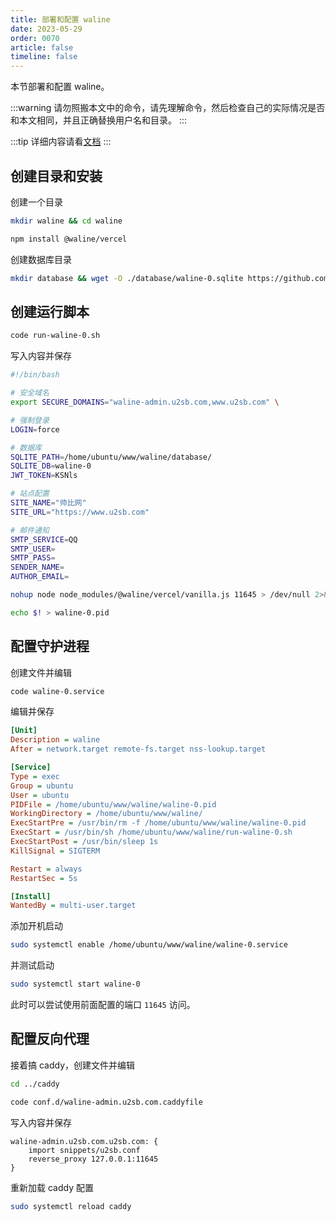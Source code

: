 ```yaml
---
title: 部署和配置 waline
date: 2023-05-29
order: 0070
article: false
timeline: false
---
```


本节部署和配置 waline。

<!-- more -->

:::warning
请勿照搬本文中的命令，请先理解命令，然后检查自己的实际情况是否和本文相同，并且正确替换用户名和目录。
:::

:::tip
详细内容请看[文档](https://waline.js.org/)
:::

## 创建目录和安装

创建一个目录

```bash
mkdir waline && cd waline

npm install @waline/vercel
```

创建数据库目录

```bash
mkdir database && wget -O ./database/waline-0.sqlite https://github.com/walinejs/waline/raw/main/assets/waline.sqlite
```

## 创建运行脚本

```bash
code run-waline-0.sh
```

写入内容并保存

```sh
#!/bin/bash

# 安全域名
export SECURE_DOMAINS="waline-admin.u2sb.com,www.u2sb.com" \

# 强制登录
LOGIN=force

# 数据库
SQLITE_PATH=/home/ubuntu/www/waline/database/
SQLITE_DB=waline-0
JWT_TOKEN=KSNls

# 站点配置
SITE_NAME="帅比网"
SITE_URL="https://www.u2sb.com"

# 邮件通知
SMTP_SERVICE=QQ
SMTP_USER=
SMTP_PASS=
SENDER_NAME=
AUTHOR_EMAIL=

nohup node node_modules/@waline/vercel/vanilla.js 11645 > /dev/null 2>&1 &

echo $! > waline-0.pid
```

## 配置守护进程

创建文件并编辑

```bash
code waline-0.service
```

编辑并保存

```ini
[Unit]
Description = waline
After = network.target remote-fs.target nss-lookup.target

[Service]
Type = exec
Group = ubuntu
User = ubuntu
PIDFile = /home/ubuntu/www/waline/waline-0.pid
WorkingDirectory = /home/ubuntu/www/waline/
ExecStartPre = /usr/bin/rm -f /home/ubuntu/www/waline/waline-0.pid
ExecStart = /usr/bin/sh /home/ubuntu/www/waline/run-waline-0.sh
ExecStartPost = /usr/bin/sleep 1s
KillSignal = SIGTERM

Restart = always
RestartSec = 5s

[Install]
WantedBy = multi-user.target
```

添加开机启动

```bash
sudo systemctl enable /home/ubuntu/www/waline/waline-0.service
```

并测试启动

```bash
sudo systemctl start waline-0
```

此时可以尝试使用前面配置的端口 `11645` 访问。

## 配置反向代理

接着搞 caddy，创建文件并编辑

```bash
cd ../caddy

code conf.d/waline-admin.u2sb.com.caddyfile
```

写入内容并保存

```caddy
waline-admin.u2sb.com.u2sb.com: {
    import snippets/u2sb.conf
    reverse_proxy 127.0.0.1:11645
}
```

重新加载 caddy 配置

```bash
sudo systemctl reload caddy
```
